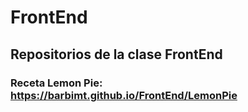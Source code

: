 # FrontEnd

## Repositorios de la clase FrontEnd

### Receta Lemon Pie: https://barbimt.github.io/FrontEnd/LemonPie
